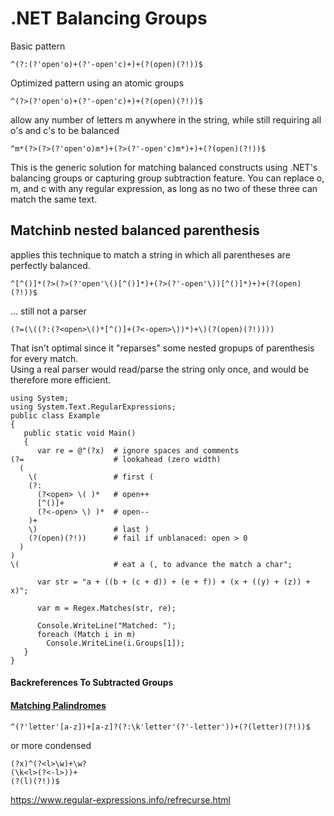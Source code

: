 # .NET Balancing Groups


Basic pattern
```
^(?:(?'open'o)+(?'-open'c)+)+(?(open)(?!))$
```
Optimized pattern using an atomic groups
```
^(?>(?'open'o)+(?'-open'c)+)+(?(open)(?!))$
```
allow any number of letters m anywhere in the string, while still requiring all o's and c's to be balanced
```
^m*(?>(?>(?'open'o)m*)+(?>(?'-open'c)m*)+)+(?(open)(?!))$
```
This is the generic solution for matching balanced constructs using .NET's balancing groups or capturing group subtraction feature. You can replace o, m, and c with any regular expression, as long as no two of these three can match the same text.




## Matchinb nested balanced parenthesis

applies this technique to match a string in which all parentheses are perfectly balanced.
```
^[^()]*(?>(?>(?'open'\()[^()]*)+(?>(?'-open'\))[^()]*)+)+(?(open)(?!))$ 
```

... still not a parser

```
(?=(\((?:(?<open>\()*[^()]+(?<-open>\))*)+\)(?(open)(?!))))
```

That isn't optimal since it "reparses" some nested gropups of parenthesis for every match.  
Using a real parser would read/parse the string only once, and would be therefore more efficient.

```
using System;
using System.Text.RegularExpressions;
public class Example
{
   public static void Main()
   {
      var re = @"(?x)  # ignore spaces and comments
(?=                    # lookahead (zero width)
  (
    \(                 # first (
    (?:
      (?<open> \( )*   # open++
      [^()]+
      (?<-open> \) )*  # open--
    )+
    \)                 # last )
    (?(open)(?!))      # fail if unblanaced: open > 0
  )
)
\(                     # eat a (, to advance the match a char";

      var str = "a + ((b + (c + d)) + (e + f)) + (x + ((y) + (z)) + x)";

      var m = Regex.Matches(str, re);

      Console.WriteLine("Matched: ");
      foreach (Match i in m)
        Console.WriteLine(i.Groups[1]);
   }
}
```

#### Backreferences To Subtracted Groups



#### [Matching Palindromes](https://www.regular-expressions.info/balancing.html)



```
^(?'letter'[a-z])+[a-z]?(?:\k'letter'(?'-letter'))+(?(letter)(?!))$
```
or more condensed

```
(?x)^(?<l>\w)+\w?
(\k<l>(?<-l>))+
(?(l)(?!))$ 
```

https://www.regular-expressions.info/refrecurse.html
